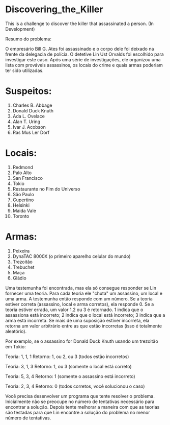 # Discovering_the_Killer
This is a challenge to discover the killer that assassinated a person. (In Development)

Resumo do problema:

O empresário Bill G. Ates foi assassinado e o corpo dele foi deixado na frente da delegacia de polícia. O detetive Lin Ust Orvalds foi escolhido para investigar este caso. Após uma série de investigações, ele organizou uma lista com prováveis assassinos, os locais do crime e quais armas poderiam ter sido utilizadas.

# Suspeitos:
1. Charles B. Abbage
2. Donald Duck Knuth
3. Ada L. Ovelace
4. Alan T. Uring
5. Ivar J. Acobson
6. Ras Mus Ler Dorf

# Locais:
1. Redmond
2. Palo Alto
3. San Francisco
4. Tokio
5. Restaurante no Fim do Universo
6. São Paulo
7. Cupertino
8. Helsinki
9. Maida Vale
10. Toronto

# Armas:
1. Peixeira
2. DynaTAC 8000X (o primeiro aparelho celular do mundo)
3. Trezoitão
4. Trebuchet
5. Maça
6. Gládio

Uma testemunha foi encontrada, mas ela só consegue responder se Lin fornecer uma teoria. Para cada teoria ele "chuta" um assassino, um local e uma arma. A testemunha então responde com um número. Se a teoria estiver correta (assassino, local e arma corretos), ela responde 0. Se a teoria estiver errada, um valor 1,2 ou 3 é retornado. 
1 indica que o assassiona está incorreto; 
2 indica que o local está incorreto; 
3 indica que a arma está incorreta. 
Se mais de uma suposição estiver incorreta, ela retorna um valor arbitrário entre as que estão incorretas (isso é totalmente aleatório).

Por exemplo, se o assassino for Donald Duck Knuth usando um trezoitão em Tokio:

Teoria: 1, 1, 1
Retorno: 1, ou 2, ou 3 (todos estão incorretos)

Teoria: 3, 1, 3
Retorno: 1, ou 3 (somente o local está correto)

Teoria: 5, 3, 4
Retorno: 1 (somente o assassino está incorreto)

Teoria: 2, 3, 4
Retorno: 0 (todos corretos, você solucionou o caso)

Você precisa desenvolver um programa que tente resolver o problema. Inicialmente não se preocupe no número de tentativas necessário para encontrar a solução. Depois tente melhorar a maneira com que as teorias são testadas para que Lin encontre a solução do problema no menor número de tentativas.
